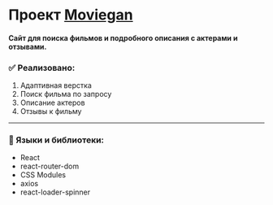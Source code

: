 # Проект [Moviegan](https://nikchum.github.io/Moviegan/)

#### Сайт для поиска фильмов и подробного описания с актерами и отзывами.

### **:white_check_mark: Реализовано:**

1. Адаптивная верстка
2. Поиск фильма по запросу
3. Описание актеров
4. Отзывы к фильму

___

### :large_blue_diamond: Языки и библиотеки:
- React
- react-router-dom
- CSS Modules
- axios
- react-loader-spinner
